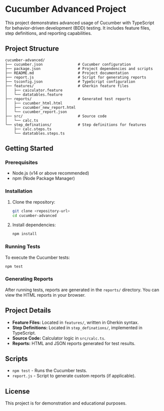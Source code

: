 # Cucumber Advanced Project

This project demonstrates advanced usage of Cucumber with TypeScript for behavior-driven development (BDD) testing. It includes feature files, step definitions, and reporting capabilities.

## Project Structure

```
cucumber-advanced/
├── cucumber.json                # Cucumber configuration
├── package.json                 # Project dependencies and scripts
├── README.md                    # Project documentation
├── report.js                    # Script for generating reports
├── tsconfig.json                # TypeScript configuration
├── features/                    # Gherkin feature files
│   ├── caiculator.feature
│   └── datatables.feature
├── reports/                     # Generated test reports
│   ├── cucumber_html.html
│   ├── cucumber_new_report.html
│   └── cucumber_report.json
├── src/                         # Source code
│   └── calc.ts
└── step_definations/            # Step definitions for features
    ├── calc.steps.ts
    └── datatables.steps.ts
```

## Getting Started

### Prerequisites
- Node.js (v14 or above recommended)
- npm (Node Package Manager)

### Installation
1. Clone the repository:
   ```sh
   git clone <repository-url>
   cd cucumber-advanced
   ```
2. Install dependencies:
   ```sh
   npm install
   ```

### Running Tests
To execute the Cucumber tests:
```sh
npm test
```

### Generating Reports
After running tests, reports are generated in the `reports/` directory. You can view the HTML reports in your browser.

## Project Details
- **Feature Files:** Located in `features/`, written in Gherkin syntax.
- **Step Definitions:** Located in `step_definations/`, implemented in TypeScript.
- **Source Code:** Calculator logic in `src/calc.ts`.
- **Reports:** HTML and JSON reports generated for test results.

## Scripts
- `npm test` - Runs the Cucumber tests.
- `report.js` - Script to generate custom reports (if applicable).

## License
This project is for demonstration and educational purposes.
